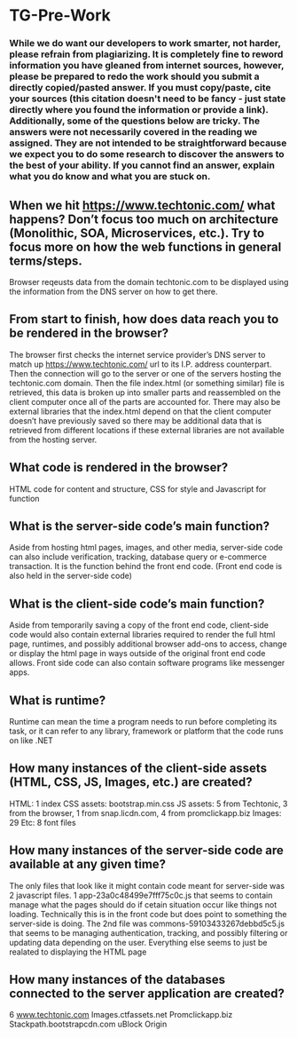 # TG-Pre-Work

### While we do want our developers to work smarter, not harder, please refrain from plagiarizing.  It is completely fine to reword information you have gleaned from internet sources, however, please be prepared to redo the work should you submit a directly copied/pasted answer.  If you must copy/paste, cite your sources (this citation doesn't need to be fancy - just state directly where you found the information or provide a link).  Additionally, some of the questions below are tricky.  The answers were not necessarily covered in the reading we assigned.  They are not intended to be straightforward because we expect you to do some research to discover the answers to the best of your ability.  If you cannot find an answer, explain what you do know and what you are stuck on.  

## When we hit https://www.techtonic.com/ what happens? Don’t focus too much on architecture (Monolithic, SOA, Microservices, etc.). Try to focus more on how the web functions in general terms/steps.

Browser reqeusts data from the domain techtonic.com to be displayed using the information from the DNS server on how to get there.

## From start to finish, how does data reach you to be rendered in the browser?

The browser first checks the internet service provider’s DNS server to match up https://www.techtonic.com/ url to its I.P. address counterpart. Then the connection will go to the server or one of the servers hosting the techtonic.com domain. Then the file index.html (or something similar) file is retrieved, this data is broken up into smaller parts and reassembled on the client computer once all of the parts are accounted for. There may also be external libraries that the index.html depend on that the client computer doesn’t have previously saved so there may be additional data that is retrieved from different locations if these external libraries are not available from the hosting server.

## What code is rendered in the browser?

HTML code for content and structure, CSS for style and Javascript for function

## What is the server-side code’s main function?

Aside from hosting html pages, images, and other media, server-side code can also include verification, tracking, database query or e-commerce transaction. It is the function behind the front end code. (Front end code is also held in the server-side code) 

## What is the client-side code’s main function?

Aside from temporarily saving a copy of the front end code, client-side code would also contain external libraries required to render the full html page, runtimes, and possibly additional browser add-ons to access, change or display the html page in ways outside of the original front end code allows. Front side code can also contain software programs like messenger apps.

## What is runtime?

Runtime can mean the time a program needs to run before completing its task, or it can refer to any library, framework or platform that the code runs on like .NET

## How many instances of the client-side assets (HTML, CSS, JS, Images, etc.) are created?

HTML: 1 index
CSS assets: bootstrap.min.css
JS assets: 5 from Techtonic, 3 from the browser, 1 from snap.licdn.com, 4 from promclickapp.biz
Images: 29
Etc: 8 font files 


## How many instances of the server-side code are available at any given time?

The only files that look like it might contain code meant for server-side was 2 javascript files. 1 app-23a0c48499e7fff75c0c.js that seems to contain manage what the pages should do if cetain situation occur like things not loading. Technically this is in the front code but does point to something the server-side is doing. The 2nd file was commons-59103433267debbd5c5.js that seems to be managing authentication, tracking, and possibly filtering or updating data depending on the user.
Everything else seems to just be realated to displaying the HTML page

## How many instances of the databases connected to the server application are created?

6
www.techtonic.com
Images.ctfassets.net
Promclickapp.biz
Stackpath.bootstrapcdn.com
uBlock Origin

